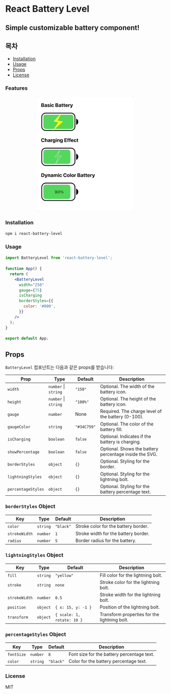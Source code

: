 # React Battery Level

## Simple customizable battery component!

## 목차

- [Installation](#installation)
- [Usage](#usage)
- [Props](#props)
- [License](#license)

### Features

<div align="center">
  <img width="300px" src="/demo/demo.gif">
</div>

### Installation

```bash
npm i react-battery-level
```

### Usage

```jsx
import BatteryLevel from 'react-battery-level';

function App() {
  return (
    <BatteryLevel
      width="250"
      gauge={75}
      isCharging
      borderStyles={{
        color: '#000',
      }}
    />
  );
}

export default App;
```

## Props

`BatteryLevel` 컴포넌트는 다음과 같은 props를 받습니다:

| Prop               | Type                 | Default     | Description                                            |
| ------------------ | -------------------- | ----------- | ------------------------------------------------------ |
| `width`            | `number` \| `string` | `"150"`     | Optional. The width of the battery icon.               |
| `height`           | `number` \| `string` | `"100%"`    | Optional. The height of the battery icon.              |
| `gauge`            | `number`             | None        | Required. The charge level of the battery (0-100).     |
| `gaugeColor`       | `string`             | `"#34C759"` | Optional. The color of the battery fill.               |
| `isCharging`       | `boolean`            | `false`     | Optional. Indicates if the battery is charging.        |
| `showPercentage`   | `boolean`            | `false`     | Optional. Shows the battery percentage inside the SVG. |
| `borderStyles`     | `object`             | `{}`        | Optional. Styling for the border.                      |
| `lightningStyles`  | `object`             | `{}`        | Optional. Styling for the lightning bolt.              |
| `percentageStyles` | `object`             | `{}`        | Optional. Styling for the battery percentage text.     |

### `borderStyles` Object

| Key           | Type     | Default   | Description                          |
| ------------- | -------- | --------- | ------------------------------------ |
| `color`       | `string` | `"black"` | Stroke color for the battery border. |
| `strokeWidth` | `number` | `1`       | Stroke width for the battery border. |
| `radius`      | `number` | `5`       | Border radius for the battery.       |

### `lightningStyles` Object

| Key           | Type     | Default                    | Description                                  |
| ------------- | -------- | -------------------------- | -------------------------------------------- |
| `fill`        | `string` | `"yellow"`                 | Fill color for the lightning bolt.           |
| `stroke`      | `string` | `none`                     | Stroke color for the lightning bolt.         |
| `strokeWidth` | `number` | `0.5`                      | Stroke width for the lightning bolt.         |
| `position`    | `object` | `{ x: 15, y: -1 }`         | Position of the lightning bolt.              |
| `transform`   | `object` | `{ scale: 1, rotate: 10 }` | Transform properties for the lightning bolt. |

### `percentageStyles` Object

| Key        | Type     | Default   | Description                                |
| ---------- | -------- | --------- | ------------------------------------------ |
| `fontSize` | `number` | `8`       | Font size for the battery percentage text. |
| `color`    | `string` | `"black"` | Color for the battery percentage text.     |

### License

MIT
